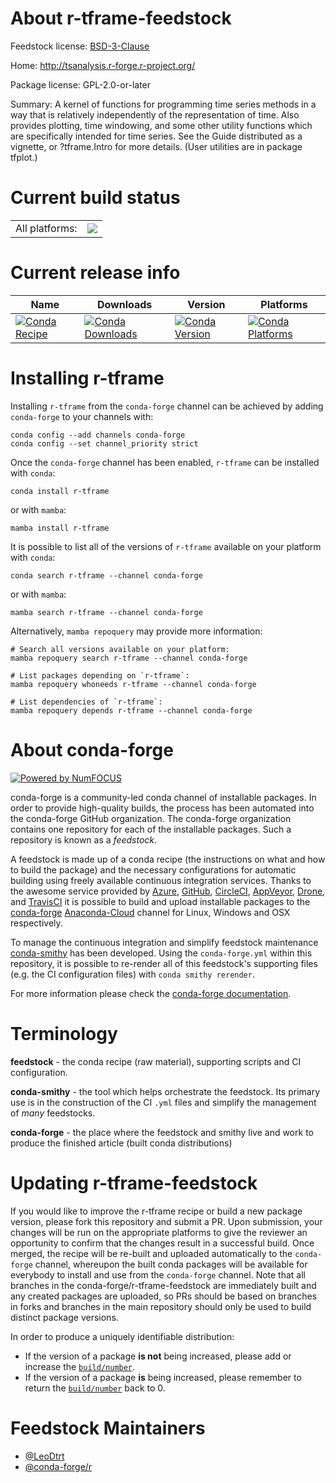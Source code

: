 About r-tframe-feedstock
========================

Feedstock license: [BSD-3-Clause](https://github.com/conda-forge/r-tframe-feedstock/blob/main/LICENSE.txt)

Home: http://tsanalysis.r-forge.r-project.org/

Package license: GPL-2.0-or-later

Summary: A kernel of functions for programming time series methods in a way that is relatively independently of the representation of time. Also provides plotting, time windowing, and some other utility functions which are specifically intended for time series. See the Guide distributed as a vignette, or ?tframe.Intro for more details. (User utilities are in package tfplot.)

Current build status
====================


<table><tr><td>All platforms:</td>
    <td>
      <a href="https://dev.azure.com/conda-forge/feedstock-builds/_build/latest?definitionId=15861&branchName=main">
        <img src="https://dev.azure.com/conda-forge/feedstock-builds/_apis/build/status/r-tframe-feedstock?branchName=main">
      </a>
    </td>
  </tr>
</table>

Current release info
====================

| Name | Downloads | Version | Platforms |
| --- | --- | --- | --- |
| [![Conda Recipe](https://img.shields.io/badge/recipe-r--tframe-green.svg)](https://anaconda.org/conda-forge/r-tframe) | [![Conda Downloads](https://img.shields.io/conda/dn/conda-forge/r-tframe.svg)](https://anaconda.org/conda-forge/r-tframe) | [![Conda Version](https://img.shields.io/conda/vn/conda-forge/r-tframe.svg)](https://anaconda.org/conda-forge/r-tframe) | [![Conda Platforms](https://img.shields.io/conda/pn/conda-forge/r-tframe.svg)](https://anaconda.org/conda-forge/r-tframe) |

Installing r-tframe
===================

Installing `r-tframe` from the `conda-forge` channel can be achieved by adding `conda-forge` to your channels with:

```
conda config --add channels conda-forge
conda config --set channel_priority strict
```

Once the `conda-forge` channel has been enabled, `r-tframe` can be installed with `conda`:

```
conda install r-tframe
```

or with `mamba`:

```
mamba install r-tframe
```

It is possible to list all of the versions of `r-tframe` available on your platform with `conda`:

```
conda search r-tframe --channel conda-forge
```

or with `mamba`:

```
mamba search r-tframe --channel conda-forge
```

Alternatively, `mamba repoquery` may provide more information:

```
# Search all versions available on your platform:
mamba repoquery search r-tframe --channel conda-forge

# List packages depending on `r-tframe`:
mamba repoquery whoneeds r-tframe --channel conda-forge

# List dependencies of `r-tframe`:
mamba repoquery depends r-tframe --channel conda-forge
```


About conda-forge
=================

[![Powered by
NumFOCUS](https://img.shields.io/badge/powered%20by-NumFOCUS-orange.svg?style=flat&colorA=E1523D&colorB=007D8A)](https://numfocus.org)

conda-forge is a community-led conda channel of installable packages.
In order to provide high-quality builds, the process has been automated into the
conda-forge GitHub organization. The conda-forge organization contains one repository
for each of the installable packages. Such a repository is known as a *feedstock*.

A feedstock is made up of a conda recipe (the instructions on what and how to build
the package) and the necessary configurations for automatic building using freely
available continuous integration services. Thanks to the awesome service provided by
[Azure](https://azure.microsoft.com/en-us/services/devops/), [GitHub](https://github.com/),
[CircleCI](https://circleci.com/), [AppVeyor](https://www.appveyor.com/),
[Drone](https://cloud.drone.io/welcome), and [TravisCI](https://travis-ci.com/)
it is possible to build and upload installable packages to the
[conda-forge](https://anaconda.org/conda-forge) [Anaconda-Cloud](https://anaconda.org/)
channel for Linux, Windows and OSX respectively.

To manage the continuous integration and simplify feedstock maintenance
[conda-smithy](https://github.com/conda-forge/conda-smithy) has been developed.
Using the ``conda-forge.yml`` within this repository, it is possible to re-render all of
this feedstock's supporting files (e.g. the CI configuration files) with ``conda smithy rerender``.

For more information please check the [conda-forge documentation](https://conda-forge.org/docs/).

Terminology
===========

**feedstock** - the conda recipe (raw material), supporting scripts and CI configuration.

**conda-smithy** - the tool which helps orchestrate the feedstock.
                   Its primary use is in the construction of the CI ``.yml`` files
                   and simplify the management of *many* feedstocks.

**conda-forge** - the place where the feedstock and smithy live and work to
                  produce the finished article (built conda distributions)


Updating r-tframe-feedstock
===========================

If you would like to improve the r-tframe recipe or build a new
package version, please fork this repository and submit a PR. Upon submission,
your changes will be run on the appropriate platforms to give the reviewer an
opportunity to confirm that the changes result in a successful build. Once
merged, the recipe will be re-built and uploaded automatically to the
`conda-forge` channel, whereupon the built conda packages will be available for
everybody to install and use from the `conda-forge` channel.
Note that all branches in the conda-forge/r-tframe-feedstock are
immediately built and any created packages are uploaded, so PRs should be based
on branches in forks and branches in the main repository should only be used to
build distinct package versions.

In order to produce a uniquely identifiable distribution:
 * If the version of a package **is not** being increased, please add or increase
   the [``build/number``](https://docs.conda.io/projects/conda-build/en/latest/resources/define-metadata.html#build-number-and-string).
 * If the version of a package **is** being increased, please remember to return
   the [``build/number``](https://docs.conda.io/projects/conda-build/en/latest/resources/define-metadata.html#build-number-and-string)
   back to 0.

Feedstock Maintainers
=====================

* [@LeoDtrt](https://github.com/LeoDtrt/)
* [@conda-forge/r](https://github.com/conda-forge/r/)

